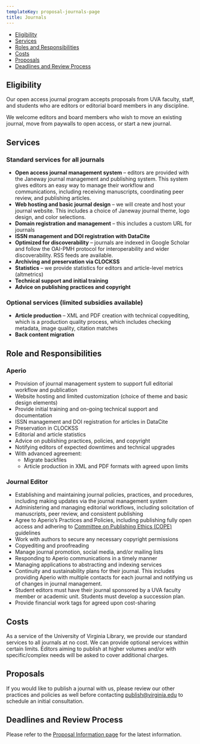 ```yaml
---
templateKey: proposal-journals-page
title: Journals
---
```

<ul class="list-unstyled">
<li><a href="#eligibility">Eligibility</a></li>
<li><a href="#services">Services</a></li>
<li><a href="#roles">Roles and Responsibilities<a/></li>
<li><a href="#costs">Costs</a></li>
<li><a href="#proposals">Proposals</a></li>
<li><a href="#deadlines">Deadlines and Review Process</a></li>
</ul>

<h2 id="eligibility">Eligibility</h2>
Our open access journal program accepts proposals from UVA faculty, staff, and students who are editors or editorial board members in any discipline.

We welcome editors and board members who wish to move an existing journal, move from paywalls to open access, or start a new journal.

<h2 id="services">Services</h2>
<h3>Standard services for all journals</h3>

* **Open access journal management system** – editors are provided with the Janeway journal management and publishing system. This system gives editors an easy way to manage their workflow and communications, including receiving manuscripts, coordinating peer review, and publishing articles.
* **Web hosting and basic journal design** – we will create and host your journal website. This includes a choice of Janeway journal theme, logo design, and color selections.
* **Domain registration and management** – this includes a custom URL for journals
* **ISSN management and DOI registration with DataCite**
* **Optimized for discoverability** – journals are indexed in Google Scholar and follow the OAI-PMH protocol for interoperability and wider discoverability. RSS feeds are available.
* **Archiving and preservation via CLOCKSS**
* **Statistics** – we provide statistics for editors and article-level metrics (altmetrics)
* **Technical support and initial training**
* **Advice on publishing practices and copyright**

<h3>Optional services (limited subsidies available)</h3>

* **Article production** – XML and PDF creation with technical copyediting, which is a production quality process, which includes checking metadata, image quality, citation matches
* **Back content migration**

<h2 id="roles">Role and Responsibilities</h2>
<h3>Aperio</h3>

* Provision of journal management system to support full editorial workflow and publication
* Website hosting and limited customization (choice of theme and basic design elements)
* Provide initial training and on-going technical support and documentation
* ISSN management and DOI registration for articles in DataCite
* Preservation in CLOCKSS
* Editorial and article statistics
* Advice on publishing practices, policies, and copyright
* Notifying editors of expected downtimes and technical upgrades
* With advanced agreement:
    * Migrate backfiles
    * Article production in XML and PDF formats with agreed upon limits

<h3>Journal Editor</h3>

* Establishing and maintaining journal policies, practices, and procedures, including making updates via the journal management system
* Administering and managing editorial workflows, including solicitation of manuscripts, peer review, and consistent publishing
* Agree to Aperio’s Practices and Policies, including publishing fully open access and adhering to <a href="http://www.publicationethics.org/files/Code_of_conduct_for_journal_editors_Mar11.pdf">Committee on Publishing Ethics (COPE)</a> guidelines
* Work with authors to secure any necessary copyright permissions
* Copyediting and proofreading
* Manage journal promotion, social media, and/or mailing lists
* Responding to Aperio communications in a timely manner
* Managing applications to abstracting and indexing services
* Continuity and sustainability plans for their journal. This includes providing Aperio with multiple contacts for each journal and notifying us of changes in journal management.
* Student editors must have their journal sponsored by a UVA faculty member or academic unit. Students must develop a succession plan.
* Provide financial work tags for agreed upon cost-sharing

<h2 id="costs">Costs</h2>
As a service of the University of Virginia Library, we provide our standard services to all journals at no cost. We can provide optional services within certain limits. Editors aiming to publish at higher volumes and/or with specific/complex needs will be asked to cover additional charges.

<h2 id="proposals">Proposals</h2>
If you would like to publish a journal with us, please review our other practices and policies as well before contacting <a href="mailto:publish@virginia.edu">publish@virginia.edu</a> to schedule an initial consultation.

<h2 id="deadlines">Deadlines and Review Process</h2>
Please refer to the <a href=/proposal-information#deadlines">Proposal Information page</a> for the latest information.
